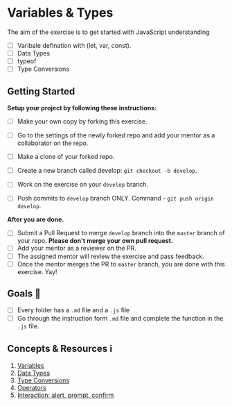 # Variables & Types

The aim of the exercise is to get started with JavaScript understanding
* [ ] Varibale defination with (let, var, const).
* [ ] Data Types
* [ ] typeof
* [ ] Type Conversions

## Getting Started

**Setup your project by following these instructions:**

* [ ] Make your own copy by forking this exercise.
* [ ] Go to the settings of the newly forked repo and add your mentor as a collaborator on the repo.
* [ ] Make a clone of your forked repo.
* [ ] Create a new branch called develop: `git checkout -b develop`.
* [ ] Work on the exercise on your `develop` branch.
* [ ] Push commits to `develop` branch ONLY. Command - `git push origin develop`.


**After you are done.**

* [ ] Submit a Pull Request to merge `develop` branch into the `master` branch of your repo. **Please don't merge your own pull request.**
* [ ] Add your mentor as a reviewer on the PR.
* [ ] The assigned mentor will review the exercise and pass feedback.
* [ ] Once the mentor merges the PR to `master` branch, you are done with this exercise. Yay!

## Goals 🎯
* [ ] Every folder has a `.md` file and a `.js` file
* [ ] Go through the instruction form `.md` file and complete the function in the `.js` file.

## Concepts & Resources ℹ️

1. [Variables](http://javascript.info/variables)
2. [Data Types](http://javascript.info/types)
3. [Type Conversions](http://javascript.info/type-conversions)
4. [Operators](http://javascript.info/operators)
5. [Interaction: alert, prompt, confirm](http://javascript.info/alert-prompt-confirm)